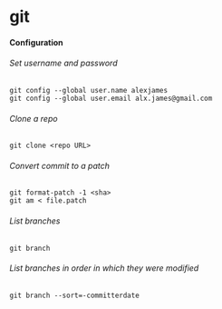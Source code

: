 # git

#### Configuration

###### Set username and password
```
git config --global user.name alexjames
git config --global user.email alx.james@gmail.com
```

###### Clone a repo
```
git clone <repo URL>
```

###### Convert commit to a patch
```
git format-patch -1 <sha>
git am < file.patch
```

###### List branches
```
git branch
```

###### List branches in order in which they were modified
```
git branch --sort=-committerdate
```
